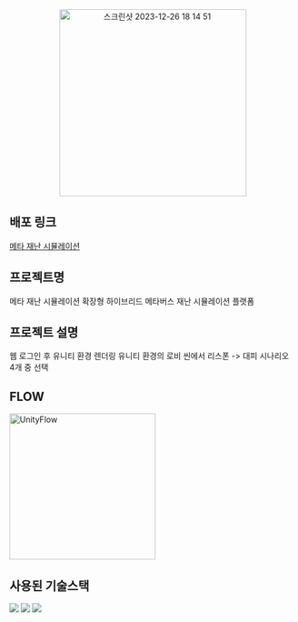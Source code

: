 <div>

  <div align="center">
      <img width="329" alt="스크린샷 2023-12-26 18 14 51" src="https://github.com/Kyxxn/React_Metaverse/assets/129862357/f982eb8e-7665-40eb-8f95-b55bb0bdbd6b">
  </div>

## 배포 링크

[메타 재난 시뮬레이션](http://3.36.87.32:3000/)   
## 프로젝트명   
메타 재난 시뮬레이션
확장형 하이브리드 메타버스 재난 시뮬레이션 플랫폼
## 프로젝트 설명   
웹 로그인 후 유니티 환경 렌더링
유니티 환경의 로비 씬에서 리스폰 -> 대피 시나리오 4개 중 선택

## FLOW
<img width="257" alt="UnityFlow" src="https://github.com/Kyxxn/Unity_Metaverse/assets/129862357/1b6a2592-1a77-4bf8-9b92-828df43c3d68">

## 사용된 기술스택   
<img src="https://img.shields.io/badge/React-61DAFB?style=for-the-badge&logo=react&logoColor=white"> <img src="https://img.shields.io/badge/Styled-components-DB7093?style=for-the-badge&logo=styledcomponents&logoColor=white"> <img src="https://img.shields.io/badge/Unity-000000?style=for-the-badge&logo=unity&logoColor=white">
</div>
